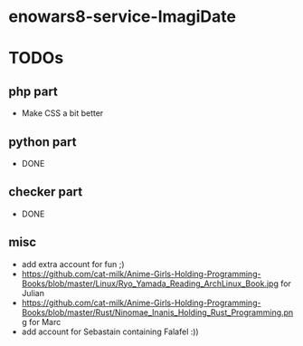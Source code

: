 # enowars8-service-ImagiDate

# TODOs

## php part
* Make CSS a bit better

## python part
* DONE

## checker part
* DONE

## misc
* add extra account for fun ;)
* https://github.com/cat-milk/Anime-Girls-Holding-Programming-Books/blob/master/Linux/Ryo_Yamada_Reading_ArchLinux_Book.jpg for Julian
* https://github.com/cat-milk/Anime-Girls-Holding-Programming-Books/blob/master/Rust/Ninomae_Inanis_Holding_Rust_Programming.png for Marc
* add account for Sebastain containing Falafel :))